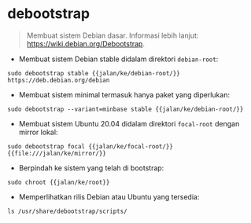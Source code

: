 # debootstrap

> Membuat sistem Debian dasar.
> Informasi lebih lanjut: <https://wiki.debian.org/Debootstrap>.

- Membuat sistem Debian stable didalam direktori `debian-root`:

`sudo debootstrap stable {{jalan/ke/debian-root/}} https://deb.debian.org/debian`

- Membuat sistem minimal termasuk hanya paket yang diperlukan:

`sudo debootstrap --variant=minbase stable {{jalan/ke/debian-root/}}`

- Membuat sistem Ubuntu 20.04 didalam direktori `focal-root` dengan mirror lokal:

`sudo debootstrap focal {{jalan/ke/focal-root/}} {{file:///jalan/ke/mirror/}}`

- Berpindah ke sistem yang telah di bootstrap:

`sudo chroot {{jalan/ke/root}}`

- Memperlihatkan rilis Debian atau Ubuntu yang tersedia:

`ls /usr/share/debootstrap/scripts/`

